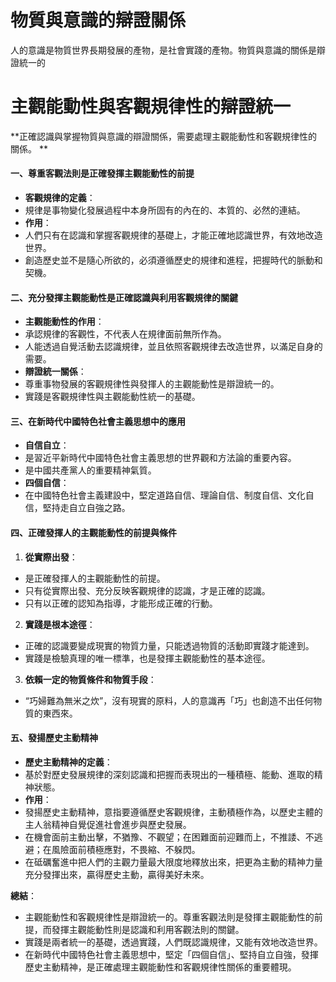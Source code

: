# 物質與意識的辯證關係

人的意識是物質世界長期發展的產物，是社會實踐的產物。物質與意識的關係是辯證統一的

# 主觀能動性與客觀規律性的辯證統一

**正確認識與掌握物質與意識的辯證關係，需要處理主觀能動性和客觀規律性的關係。 **

#### 一、尊重客觀法則是正確發揮主觀能動性的前提

- **客觀規律的定義**：
 - 規律是事物變化發展過程中本身所固有的內在的、本質的、必然的連結。
- **作用**：
 - 人們只有在認識和掌握客觀規律的基礎上，才能正確地認識世界，有效地改造世界。
 - 創造歷史並不是隨心所欲的，必須遵循歷史的規律和進程，把握時代的脈動和契機。

#### 二、充分發揮主觀能動性是正確認識與利用客觀規律的關鍵

- **主觀能動性的作用**：
 - 承認規律的客觀性，不代表人在規律面前無所作為。
 - 人能透過自覺活動去認識規律，並且依照客觀規律去改造世界，以滿足自身的需要。
- **辯證統一關係**：
 - 尊重事物發展的客觀規律性與發揮人的主觀能動性是辯證統一的。
 - 實踐是客觀規律性與主觀能動性統一的基礎。

#### 三、在新時代中國特色社會主義思想中的應用

- **自信自立**：
 - 是習近平新時代中國特色社會主義思想的世界觀和方法論的重要內容。
 - 是中國共產黨人的重要精神氣質。
- **四個自信**：
 - 在中國特色社會主義建設中，堅定道路自信、理論自信、制度自信、文化自信，堅持走自立自強之路。

#### 四、正確發揮人的主觀能動性的前提與條件

1. **從實際出發**：

 - 是正確發揮人的主觀能動性的前提。
 - 只有從實際出發、充分反映客觀規律的認識，才是正確的認識。
 - 只有以正確的認知為指導，才能形成正確的行動。

2. **實踐是根本途徑**：

 - 正確的認識要變成現實的物質力量，只能透過物質的活動即實踐才能達到。
 - 實踐是檢驗真理的唯一標準，也是發揮主觀能動性的基本途徑。

3. **依賴一定的物質條件和物質手段**：
 - “巧婦難為無米之炊”，沒有現實的原料，人的意識再「巧」也創造不出任何物質的東西來。

#### 五、發揚歷史主動精神

- **歷史主動精神的定義**：
 - 基於對歷史發展規律的深刻認識和把握而表現出的一種積極、能動、進取的精神狀態。
- **作用**：
 - 發揚歷史主動精神，意指要遵循歷史客觀規律，主動積極作為，以歷史主體的主人翁精神自覺促進社會進步與歷史發展。
 - 在機會面前主動出擊，不猶豫、不觀望；在困難面前迎難而上，不推諉、不逃避；在風險面前積極應對，不畏縮、不躲閃。
 - 在砥礪奮進中把人們的主觀力量最大限度地釋放出來，把更為主動的精神力量充分發揮出來，贏得歷史主動，贏得美好未來。

**總結**：

- 主觀能動性和客觀規律性是辯證統一的。尊重客觀法則是發揮主觀能動性的前提，而發揮主觀能動性則是認識和利用客觀法則的關鍵。
- 實踐是兩者統一的基礎，透過實踐，人們既認識規律，又能有效地改造世界。
- 在新時代中國特色社會主義思想中，堅定「四個自信」、堅持自立自強，發揮歷史主動精神，是正確處理主觀能動性和客觀規律性關係的重要體現。
